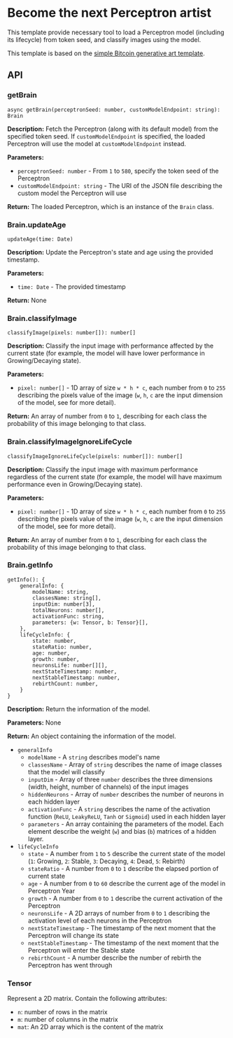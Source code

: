 # Become the next Perceptron artist

This template provide necessary tool to load a Perceptron model (including its lifecycle) from token seed, and classify images using the model.

This template is based on the [simple Bitcoin generative art template](https://github.com/generative-xyz/generative-xyz-template-simple).

## API

### getBrain

```
async getBrain(perceptronSeed: number, customModelEndpoint: string): Brain
```

**Description:** Fetch the Perceptron (along with its default model) from the specified token seed. If `customModelEndpoint` is specified, the loaded Perceptron will use the model at `customModelEndpoint` instead.

**Parameters:**
- `perceptronSeed: number` - From `1` to `580`, specify the token seed of the Perceptron
- `customModelEndpoint: string` - The URI of the JSON file describing the custom model the Perceptron will use

**Return:** The loaded Perceptron, which is an instance of the `Brain` class.

### Brain.updateAge

```
updateAge(time: Date)
```

**Description:** Update the Perceptron's state and age using the provided timestamp.

**Parameters:**
- `time: Date` - The provided timestamp

**Return:** None


### Brain.classifyImage

```
classifyImage(pixels: number[]): number[]
```

**Description:** Classify the input image with performance affected by the current state (for example, the model will have lower performance in Growing/Decaying state).

**Parameters:**
- `pixel: number[]` - 1D array of size `w * h * c`, each number from `0` to `255` describing the pixels value of the image (`w`, `h`, `c` are the input dimension of the model, see for more detail).

**Return:** An array of number from `0` to `1`, describing for each class the probability of this image belonging to that class.

### Brain.classifyImageIgnoreLifeCycle

```
classifyImageIgnoreLifeCycle(pixels: number[]): number[]
```

**Description:** Classify the input image with maximum performance regardless of the current state (for example, the model will have maximum performance even in Growing/Decaying state).

**Parameters:**
- `pixel: number[]` - 1D array of size `w * h * c`, each number from `0` to `255` describing the pixels value of the image (`w`, `h`, `c` are the input dimension of the model, see for more detail).

**Return:** An array of number from `0` to `1`, describing for each class the probability of this image belonging to that class.


### Brain.getInfo

```
getInfo(): {
    generalInfo: {
        modelName: string,
        classesName: string[],
        inputDim: number[3],
        totalNeurons: number[],
        activationFunc: string,
        parameters: {w: Tensor, b: Tensor}[],
    },
    lifeCycleInfo: {
        state: number,
        stateRatio: number,
        age: number,
        growth: number,
        neuronsLife: number[][],
        nextStateTimestamp: number,
        nextStableTimestamp: number,
        rebirthCount: number,
    }
}
```

**Description:** Return the information of the model.

**Parameters:** None

**Return:** An object containing the information of the model.
- `generalInfo`
    - `modelName` - A `string` describes model's name
    - `classesName` - Array of `string` describes the name of image classes that the model will classify
    - `inputDim` - Array of three `number` describes the three dimensions (width, height, number of channels) of the input images
    - `hiddenNeurons` - Array of `number` describes the number of neurons in each hidden layer
    - `activationFunc` - A `string` describes the name of the activation function (`ReLU`, `LeakyReLU`, `Tanh` or `Sigmoid`) used in each hidden layer
    - `parameters` - An array containing the parameters of the model. Each element describe the weight (`w`) and bias (`b`) matrices of a hidden layer. 
- `lifeCycleInfo`
    - `state` - A number from `1` to `5` describe the current state of the model (`1`: Growing, `2`: Stable, `3`: Decaying, `4`: Dead, `5`: Rebirth)
    - `stateRatio` - A number from `0` to `1` describe the elapsed portion of current state
    - `age` - A number from `0` to `60` describe the current age of the model in Perceptron Year
    - `growth` - A number from `0` to `1` describe the current activation of the Perceptron
    - `neuronsLife` - A 2D arrays of number from `0` to `1` describing the activation level of each neurons in the Perceptron
    - `nextStateTimestamp` - The timestamp of the next moment that the Perceptron will change its state
    - `nextStableTimestamp` - The timestamp of the next moment that the Perceptron will enter the Stable state
    - `rebirthCount` - A number describe the number of rebirth the Perceptron has went through

### Tensor

Represent a 2D matrix. Contain the following attributes:
- `n`: number of rows in the matrix
- `m`: number of columns in the matrix
- `mat`: An 2D array which is the content of the matrix
  